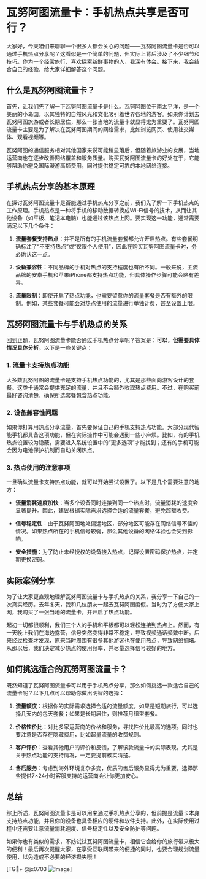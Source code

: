 # 瓦努阿图流量卡：手机热点共享是否可行？

大家好，今天咱们来聊聊一个很多人都会关心的问题——瓦努阿图流量卡是否可以通过手机热点分享呢？这看似是一个简单的问题，但实际上背后涉及了不少细节和技巧。作为一个经常旅行、喜欢探索新鲜事物的人，我深有体会。接下来，我会结合自己的经验，给大家详细解答这个问题。

## 什么是瓦努阿图流量卡？

首先，让我们先了解一下瓦努阿图流量卡是什么。瓦努阿图位于南太平洋，是一个美丽的小岛国，以其独特的自然风光和文化吸引着世界各地的游客。如果你计划去瓦努阿图旅游或者长期居住，那么一张当地的流量卡就显得尤为重要了。瓦努阿图流量卡主要是为了解决在瓦努阿图期间的网络需求，比如浏览网页、使用社交媒体、观看视频等。

瓦努阿图的通信服务相对其他国家来说可能稍显落后，但随着旅游业的发展，当地运营商也在逐步改善网络覆盖和服务质量。购买瓦努阿图流量卡的好处在于，它能够帮助你避免国际漫游高额费用，同时提供稳定可靠的本地网络连接。

## 手机热点分享的基本原理

在探讨瓦努阿图流量卡是否能通过手机热点分享之前，我们先了解一下手机热点的工作原理。手机热点是一种将手机的移动数据转换成Wi-Fi信号的技术，从而让其他设备（如平板、笔记本电脑）也能通过该热点上网。要实现这一功能，通常需要满足以下几个条件：

1. **流量套餐支持热点**：并不是所有的手机流量套餐都允许开启热点。有些套餐明确标注了“不支持热点”或“仅限个人使用”，因此在购买瓦努阿图流量卡时，务必确认这一点。
   
2. **设备兼容性**：不同品牌的手机对热点的支持程度也有所不同。一般来说，主流品牌的安卓手机和苹果iPhone都支持热点功能，但具体操作步骤可能会略有差异。

3. **流量限制**：即使开启了热点功能，也需要留意你的流量套餐是否有额外的限制。例如，某些套餐可能会对热点使用的流量进行单独计费，甚至设置上限。

## 瓦努阿图流量卡与手机热点的关系

回到正题，瓦努阿图流量卡能否通过手机热点分享呢？答案是：**可以，但需要具体情况具体分析**。以下是一些关键点：

### 1. 流量卡支持热点功能

大多数瓦努阿图的流量卡是支持手机热点功能的，尤其是那些面向游客设计的套餐。这类卡通常会提供充足的流量，并且不会额外收取热点费用。不过，在购买前最好咨询清楚，确保所选套餐包含热点功能。

### 2. 设备兼容性问题

如果你打算用热点分享流量，首先要保证自己的手机支持热点功能。大部分现代智能手机都具备这项功能，但在实际操作中可能会遇到一些小麻烦。比如，有的手机热点设置较为隐蔽，需要进入系统设置中的“更多选项”才能找到；还有的手机可能会因为电池保护机制而自动关闭热点。

### 3. 热点使用的注意事项

一旦确认流量卡支持热点功能，就可以开始尝试设置了。以下是几个需要注意的地方：

- **流量消耗速度加快**：当多个设备同时连接到同一个热点时，流量消耗的速度会显著提升。因此，建议根据实际需求选择合适的流量套餐，避免超额收费。
  
- **信号稳定性**：由于瓦努阿图地处偏远地区，部分地区可能存在网络信号不佳的情况。如果热点所在的手机信号较弱，那么其他设备的网络体验也会受到影响。

- **安全措施**：为了防止未经授权的设备接入热点，记得设置密码保护热点，并定期更换密码。

## 实际案例分享

为了让大家更直观地理解瓦努阿图流量卡与手机热点的关系，我分享一下自己的一次真实经历。去年冬天，我和几位朋友一起去瓦努阿图度假。当时为了方便大家上网，我购买了一张当地的流量卡，并开启了热点功能。

起初一切都很顺利，我们三个人的手机和平板都可以轻松连接到热点上。然而，有一天晚上我们在海边露营，信号突然变得非常不稳定，导致视频通话频繁中断。后来经过检查才发现，原来当时周围有很多其他游客也在使用热点，导致网络拥堵。从那以后，我们决定减少热点的使用频率，并尽量选择信号较好的地方。

## 如何挑选适合的瓦努阿图流量卡？

既然知道了瓦努阿图流量卡可以用于手机热点分享，那么如何挑选一款适合自己的流量卡呢？以下几点可以帮助你做出明智的选择：

1. **流量额度**：根据你的实际需求选择合适的流量额度。如果是短期旅行，可以选择几天内的包天套餐；如果是长期居住，则推荐月租型套餐。

2. **价格性价比**：对比多家运营商的价格和服务，寻找性价比最高的选项。同时也要注意是否存在隐藏费用，比如超量流量的收费规则。

3. **客户评价**：查看其他用户的评价和反馈，了解该款流量卡的实际表现。尤其是关于热点功能的支持情况，一定要提前核实清楚。

4. **售后服务**：考虑到海外环境复杂多变，优质的售后服务显得尤为重要。选择那些提供7×24小时客服支持的运营商会让你更加安心。

## 总结

综上所述，瓦努阿图流量卡是可以用来通过手机热点分享的，但前提是流量卡本身支持热点功能，并且你的设备也具备相应的硬件和软件支持。此外，在实际使用过程中还需要注意流量消耗速度、信号稳定性以及安全防护等问题。

如果你也有类似的需求，不妨试试瓦努阿图流量卡，相信它会给你的旅行带来极大的便利！最后再次提醒大家，在享受互联网带来的便捷的同时，也要合理规划流量使用，以免造成不必要的经济损失哦！

[TG💪+ @jx0703 ![Image](https://github.com/user-attachments/assets/dbca1d08-cadb-493c-b0ec-ad6f7a83f270)]